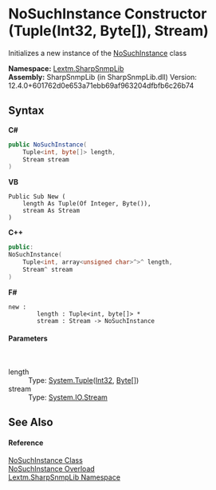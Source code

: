 # NoSuchInstance Constructor (Tuple(Int32, Byte[]), Stream)
 

Initializes a new instance of the <a href="T_Lextm_SharpSnmpLib_NoSuchInstance">NoSuchInstance</a> class

**Namespace:**&nbsp;<a href="N_Lextm_SharpSnmpLib">Lextm.SharpSnmpLib</a><br />**Assembly:**&nbsp;SharpSnmpLib (in SharpSnmpLib.dll) Version: 12.4.0+601762d0e653a71ebb69af963204dfbfb6c26b74

## Syntax

**C#**<br />
``` C#
public NoSuchInstance(
	Tuple<int, byte[]> length,
	Stream stream
)
```

**VB**<br />
``` VB
Public Sub New ( 
	length As Tuple(Of Integer, Byte()),
	stream As Stream
)
```

**C++**<br />
``` C++
public:
NoSuchInstance(
	Tuple<int, array<unsigned char>^>^ length, 
	Stream^ stream
)
```

**F#**<br />
``` F#
new : 
        length : Tuple<int, byte[]> * 
        stream : Stream -> NoSuchInstance
```


#### Parameters
&nbsp;<dl><dt>length</dt><dd>Type: <a href="https://docs.microsoft.com/dotnet/api/system.tuple-2" target="_blank" rel="noopener noreferrer">System.Tuple</a>(<a href="https://docs.microsoft.com/dotnet/api/system.int32" target="_blank" rel="noopener noreferrer">Int32</a>, <a href="https://docs.microsoft.com/dotnet/api/system.byte" target="_blank" rel="noopener noreferrer">Byte</a>[])<br /></dd><dt>stream</dt><dd>Type: <a href="https://docs.microsoft.com/dotnet/api/system.io.stream" target="_blank" rel="noopener noreferrer">System.IO.Stream</a><br /></dd></dl>

## See Also


#### Reference
<a href="T_Lextm_SharpSnmpLib_NoSuchInstance">NoSuchInstance Class</a><br /><a href="Overload_Lextm_SharpSnmpLib_NoSuchInstance__ctor">NoSuchInstance Overload</a><br /><a href="N_Lextm_SharpSnmpLib">Lextm.SharpSnmpLib Namespace</a><br />